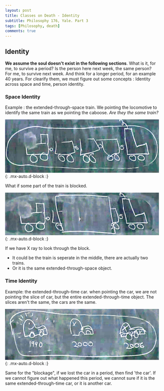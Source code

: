```yaml
---
layout: post
title: Classes on Death - Identity
subtitle: Philosophy 176, Yale. Part 3
tags: [Philosophy, death]
comments: true
---
```


## Identity

**We assume the soul doesn't exist in the following sections**.
What is it, for me, to survive a period? Is the person here next week, the same person? For me, to survive next week. And think for a longer period, for an example 40 years. For clearify them, we must figure out some concepts : Identity across space and time, person identity.

### Space Identity

Example : the extended-through-space train. We pointing the locomotive to identify the same train as we pointing the caboose. *Are they the same train?*

![Train](../assets/post_image/train.jpg){: .mx-auto.d-block :}

What if some part of the train is blocked.

![Train Blocked](../assets/post_image/train_block.jpg){: .mx-auto.d-block :}

If we have X ray to look through the block.
* It could be the train is seperate in the middle, there are actually two trains.
* Or it is the same extended-through-space object.

### Time Identity

Example: the extended-through-time car. when pointing the car, we are not pointing the slice of car, but the entire extended-through-time object. The slices aren't the same, the cars are the same.

![Car](../assets/post_image/car.jpg){: .mx-auto.d-block :}

Same for the "blockage", if we lost the car in a period, then find 'the car'. If we cannot figure out what happened this period, we cannot sure if it is the same extended-through-time car, or it is another car.
